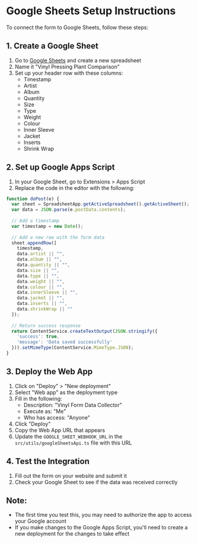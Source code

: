 
# Google Sheets Setup Instructions

To connect the form to Google Sheets, follow these steps:

## 1. Create a Google Sheet

1. Go to [Google Sheets](https://sheets.google.com) and create a new spreadsheet
2. Name it "Vinyl Pressing Plant Comparison"
3. Set up your header row with these columns:
   - Timestamp
   - Artist
   - Album
   - Quantity
   - Size
   - Type
   - Weight
   - Colour
   - Inner Sleeve
   - Jacket
   - Inserts
   - Shrink Wrap

## 2. Set up Google Apps Script

1. In your Google Sheet, go to Extensions > Apps Script
2. Replace the code in the editor with the following:

```javascript
function doPost(e) {
  var sheet = SpreadsheetApp.getActiveSpreadsheet().getActiveSheet();
  var data = JSON.parse(e.postData.contents);
  
  // Add a timestamp
  var timestamp = new Date();
  
  // Add a new row with the form data
  sheet.appendRow([
    timestamp,
    data.artist || "",
    data.album || "",
    data.quantity || "",
    data.size || "",
    data.type || "",
    data.weight || "",
    data.colour || "",
    data.innerSleeve || "",
    data.jacket || "",
    data.inserts || "",
    data.shrinkWrap || ""
  ]);
  
  // Return success response
  return ContentService.createTextOutput(JSON.stringify({
    'success': true,
    'message': 'Data saved successfully'
  })).setMimeType(ContentService.MimeType.JSON);
}
```

## 3. Deploy the Web App

1. Click on "Deploy" > "New deployment"
2. Select "Web app" as the deployment type
3. Fill in the following:
   - Description: "Vinyl Form Data Collector"
   - Execute as: "Me"
   - Who has access: "Anyone"
4. Click "Deploy"
5. Copy the Web App URL that appears
6. Update the `GOOGLE_SHEET_WEBHOOK_URL` in the `src/utils/googleSheetsApi.ts` file with this URL

## 4. Test the Integration

1. Fill out the form on your website and submit it
2. Check your Google Sheet to see if the data was received correctly

## Note:
- The first time you test this, you may need to authorize the app to access your Google account
- If you make changes to the Google Apps Script, you'll need to create a new deployment for the changes to take effect
